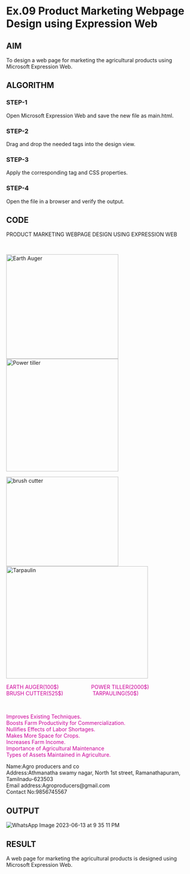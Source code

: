 # Ex.09 Product Marketing Webpage Design using Expression Web
## AIM
  To design a web page for marketing the agricultural products using Microsoft Expression Web.

## ALGORITHM
### STEP-1
  Open Microsoft Expression Web and save the new file as main.html.

### STEP-2
  Drag and drop the needed tags into the design view.

### STEP-3
  Apply the corresponding tag and CSS properties.

### STEP-4
  Open the file in a browser and verify the output.
  
## CODE
<!DOCTYPE html PUBLIC "-//W3C//DTD XHTML 1.0 Transitional//EN" "http://www.w3.org/TR/xhtml1/DTD/xhtml1-transitional.dtd">
<html xmlns="http://www.w3.org/1999/xhtml">

<head>
<meta content="en-us" http-equiv="Content-Language" />
<meta content="text/html; charset=utf-8" http-equiv="Content-Type" />
<title>Untitled 1</title>
<style type="text/css">.newStyle1 {
	background-color: #00FFFF;
	background-image: none;
	background-repeat: no-repeat;
}


.auto-style1 {
	margin-top: 58px;
}
.auto-style2 {
	margin-bottom: 14px;
}
.auto-style3 {
	margin-bottom: 0px;
}
.auto-style4 {
	color: #CC0099;
}

</style>
</head>

<body>

<p class="newStyle1"></p>
<p>PRODUCT MARKETING WEBPAGE DESIGN USING EXPRESSION WEB</p>
<p>&nbsp;</p>
<p class="auto-style1">
<img alt="Earth Auger" class="auto-style1" height="279" longdesc="EATH AUGER" src="file:///C:/Users/Suji/Downloads/UPSC%20PREPARATION/btech%20AGRI/shalini1.jpg" width="300" /><img alt="Power tiller" class="auto-style2" height="301" src="file:///C:/Users/Suji/Downloads/UPSC%20PREPARATION/btech%20AGRI/shalini3.jpg" width="300" /><img alt="brush cutter" class="auto-style3" height="239" src="file:///C:/Users/Suji/Downloads/UPSC%20PREPARATION/btech%20AGRI/shalini4.jpg" width="300" /><img alt="Tarpaulin" height="300" src="file:///C:/Users/Suji/Downloads/UPSC%20PREPARATION/btech%20AGRI/shalini2.jpg" width="379" /></p>
<p><span class="auto-style4">EARTH AUGER(100$)&nbsp;&nbsp;</span>&nbsp;&nbsp;&nbsp;&nbsp;&nbsp;&nbsp;&nbsp;&nbsp;&nbsp;&nbsp;&nbsp;&nbsp;&nbsp;&nbsp;&nbsp;&nbsp;&nbsp;&nbsp;&nbsp; 
<span class="auto-style4">POWER TILLER(2000$)&nbsp;&nbsp;</span>&nbsp;&nbsp;&nbsp;&nbsp;&nbsp;&nbsp;&nbsp;&nbsp;&nbsp;&nbsp;&nbsp;&nbsp;&nbsp;&nbsp;&nbsp;&nbsp;&nbsp;&nbsp;&nbsp; 
<span class="auto-style4">BRUSH CUTTER(525$)</span>&nbsp;&nbsp;&nbsp;&nbsp;&nbsp;&nbsp;&nbsp;&nbsp;&nbsp;&nbsp;&nbsp;&nbsp;&nbsp;&nbsp;&nbsp;&nbsp;&nbsp;&nbsp;&nbsp; 
<span class="auto-style4">TARPAULING(50$)</span></p>
<p>&nbsp;</p>

<form method="post">
</form>
<p><span class="auto-style4">Improves Existing Techniques.</span><br class="auto-style4" />
<span class="auto-style4">Boosts Farm Productivity for Commercialization.&nbsp;&nbsp;&nbsp;&nbsp;&nbsp;&nbsp;&nbsp;&nbsp;&nbsp;&nbsp;&nbsp;&nbsp;&nbsp;&nbsp;&nbsp;&nbsp;&nbsp;&nbsp;&nbsp;&nbsp;&nbsp;&nbsp;&nbsp;&nbsp;&nbsp;&nbsp;&nbsp;&nbsp;&nbsp;&nbsp;&nbsp;&nbsp;&nbsp;&nbsp;&nbsp;&nbsp;
</span><br class="auto-style4" />
<span class="auto-style4">Nullifies Effects of Labor Shortages.</span><br class="auto-style4" />
<span class="auto-style4">Makes More Space for Crops.</span><br class="auto-style4" />
<span class="auto-style4">Increases Farm Income.</span><br class="auto-style4" />
<span class="auto-style4">Importance of Agricultural Maintenance</span><br class="auto-style4" />
<span class="auto-style4">Types of Assets Maintained in Agriculture.</span></p>
<p>Name:Agro producers and co<br />
Address:Athmanatha swamy nagar, North 1st street, Ramanathapuram, 
Tamilnadu-623503<br />
Email address:Agroproducers@gmail.com<br />
Contact No:9856745567</p>

</body>

</html>

## OUTPUT

![WhatsApp Image 2023-06-13 at 9 35 11 PM](https://github.com/Shalini-Rajan/Ex09_Web-Design/assets/128398163/730a407b-9764-4192-99d8-f51bbb7e88a8)

## RESULT
  A web page for marketing the agricultural products is designed using Microsoft Expression Web.
